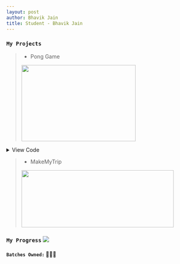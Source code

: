 ```yaml
---
layout: post
author: Bhavik Jain
title: Student - Bhavik Jain
---
```


### `My Projects`

> * Pong Game <br>
> <img src="{{ site.baseurl }}/assets/pong.gif" width="300" height="200" />

<details>
<summary>View Code</summary>

{% highlight %}



      import turtle 
      import playsound
      canvas=turtle.Screen()
      canvas.title('Ping Pong Game')
      canvas.bgcolor('#4AFC02')
      canvas.setup(width=800,height=600)


      # rect=turtle.Turtle()
      # rect.penup()
      # rect.goto(-400,-300)
      # rect.pendown()
      # for i in range(2):
      #     rect.forward(800)
      #     rect.left(90)
      #     rect.forward(590)
      #     rect.left(90)
      # rect.hideturtle()


      ball=turtle.Turtle()
      ball.color('orange')
      ball.shape('circle')
      ball.shapesize(stretch_wid=1,stretch_len=1)
      ball.penup()

      pedal=turtle.Turtle()
      pedal.color('orange')
      pedal.penup()
      pedal.goto(380,0)
      pedal.pendown()
      pedal.shape('square')
      pedal.shapesize(stretch_wid=5,stretch_len=1)
      pedal.penup()

      pedal2=turtle.Turtle()
      pedal2.color('orange')
      pedal2.penup()
      pedal2.goto(-380,0)
      pedal2.pendown()
      pedal2.shape('square')
      pedal2.shapesize(stretch_wid=5,stretch_len=1)
      pedal2.penup()

      #ball.xcor()--> gives you current x cord., ball.ycor()--> current y coord
      # ball.setx() ball.sety() --> set x and y separately
      pointa=0 
      pointb=0
      score=turtle.Turtle()
      score.penup()
      score.goto(-250,300)
      score.pendown()
      score.write("Player A: {}   Player B: {}".format(pointa,pointb),font=('arial',24,'bold'))



      score.hideturtle()

      def pedal_go_up():
          pedal.sety(pedal.ycor()+20)

      def pedal_go_down():
          pedal.sety(pedal.ycor()-20)

      def pedal2_go_up():
          pedal2.sety(pedal2.ycor()+20)

      def pedal2_go_down():
          pedal2.sety(pedal2.ycor()-20)



      canvas.listen()
      canvas.onkeypress(pedal_go_up,"Up")
      canvas.onkeypress(pedal_go_down,"Down")
      canvas.onkeypress(pedal2_go_up,"w")
      canvas.onkeypress(pedal2_go_down,"s")

      speedx = 2
      speedy = 2
      while True:
          ball.setx(ball.xcor()+speedx)
          ball.sety(ball.ycor()+speedy)

          if ball.ycor()>300:
              speedy = speedy*-1

          elif ball.ycor()<-300:
              speedy = speedy*-1

              ''' make 2 more conditions for x limits and keep track of scores
              >everytime the ball should start from 0,0 
              >and change speed x to speedx*-1'''

          if ball.xcor()>400:
              ball.goto(0,0)
              speedx = speedx*-1
              pointa=pointa+1
              score.clear()
              score.write("Player A: {}   Player B: {}".format(pointa,pointb),font=('arial',24,'bold'))

          elif ball.xcor()<-400:
              ball.goto(0,0)
              speedx = speedx*-1
              pointb=pointb+1
              score.clear()
              score.write("Player A: {}   Player B: {}".format(pointa,pointb),font=('arial',24,'bold'))




          if ball.xcor()>370 and (pedal.ycor()+50> ball.ycor() > pedal.ycor()-50):
              speedx*=-1
              playsound.playsound('bounce.wav')
          elif ball.xcor()<-370 and (pedal2.ycor()+50>ball.ycor() > pedal2.ycor()-50):
              speedx*=-1
              playsound.playsound('bounce.wav')


      turtle.done()
      
    

{% endhighlight %}

</details>

> * MakeMyTrip <br> 
> <img src="{{ site.baseurl }}/assets/mmt.gif" width="400" height="150" />

### `My Progress`  ![](https://progress-bar.dev/53)
#### `Batches Owned:` 🌟🧠⚓
